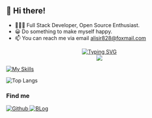 ## 👋 Hi there!

- 🧑🏻‍💻 Full Stack Developer, Open Source Enthusiast.
- 😀 Do something to make myself happy.
- 📫 You can reach me via email [alisir828@foxmail.com](mailto:alisir828@foxmail.com)

<!-- dynamic typing effect 动态打字效果 -->
<div align="center">
  <a href="https://blog.sunguoqi.com/">
    <img src="https://readme-typing-svg.demolab.com?font=Fira+Code&pause=1000&width=435&lines=println(3.1415926);阿狸先森&center=true&size=27" alt="Typing SVG" style="border-radius: 8xp;" />
  </a>
</div>

<!-- knock code pictures 敲代码的图片 -->
<div align="center">
  <img src="https://cdn.jsdelivr.net/gh/sun0225SUN/sun0225SUN/assets/images/coding.gif" /><br>
</div>

<!-- 技能图标 -->
[![My Skills](https://skillicons.dev/icons?i=ts,nodejs,vue,nuxt,react,nextjs,docker,nestjs,go,postgres,mysql,mongodb,redis,java,py,jenkins,jest,linux,vscode)](https://skillicons.dev)
<!-- GitHub 统计信息 -->
<div>
  <!--   <img src="https://github-readme-stats.vercel.app/api?username=alisir-828&theme=radical" alt="Anurag's GitHub stats" /> -->
  <img src="https://github-readme-stats.vercel.app/api/top-langs/?username=alisir-828&layout=compact&theme=radical" alt="Top Langs" />
</div>

### Find me

<p>
  <a href="https://github.com/alisir-828" target="_blank">
    <img alt="Github" src="https://img.shields.io/badge/GitHub-%2312100E.svg?&style=for-the-badge&logo=Github&logoColor=white" />
  </a> 
  <a href="https://www.alisir.cn" target="_blank">
    <img alt="BLog" src="https://img.shields.io/badge/Blog-blue?style=for-the-badge&logo=Blog&logoColor=%232b8bff&logoSize=%23FF5733&color=%232b8bff&cacheSeconds=3600&link=https%3A%2F%2Fwww.alisir.cn%2F" />
  </a>
</p>

